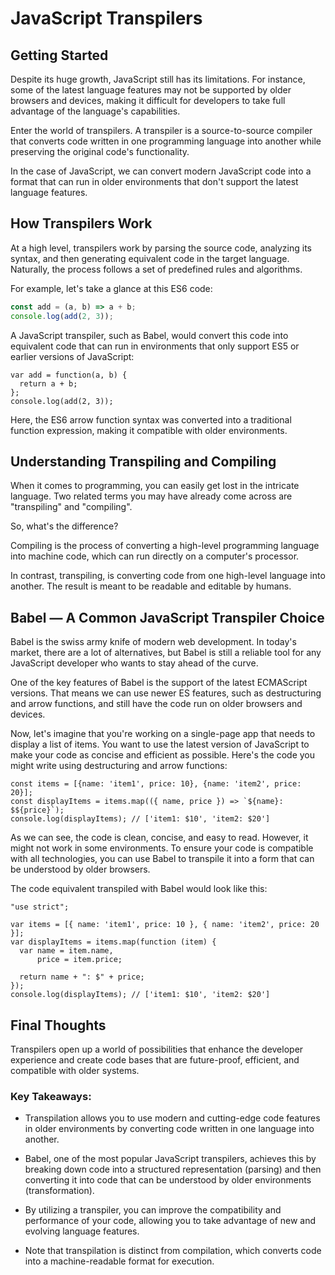 # JavaScript Transpilers

## Getting Started

Despite its huge growth, JavaScript still has its limitations. For instance, some of the latest language features may not be supported by older browsers and devices, making it difficult for developers to take full advantage of the language's capabilities.

Enter the world of transpilers. A transpiler is a source-to-source compiler that converts code written in one programming language into another while preserving the original code's functionality.

In the case of JavaScript, we can convert modern JavaScript code into a format that can run in older environments that don't support the latest language features.

## How Transpilers Work

At a high level, transpilers work by parsing the source code, analyzing its syntax, and then generating equivalent code in the target language. Naturally, the process follows a set of predefined rules and algorithms.

For example, let's take a glance at this ES6 code:

```js
const add = (a, b) => a + b;
console.log(add(2, 3));
```

A JavaScript transpiler, such as Babel, would convert this code into equivalent code that can run in environments that only support ES5 or earlier versions of JavaScript:

```
var add = function(a, b) {
  return a + b;
};
console.log(add(2, 3));
```

Here, the ES6 arrow function syntax was converted into a traditional function expression, making it compatible with older environments.

## Understanding Transpiling and Compiling

When it comes to programming, you can easily get lost in the intricate language. Two related terms you may have already come across are "transpiling" and "compiling".

So, what's the difference?

Compiling is the process of converting a high-level programming language into machine code, which can run directly on a computer's processor.

In contrast, transpiling, is converting code from one high-level language into another. The result is meant to be readable and editable by humans.

## Babel — A Common JavaScript Transpiler Choice

Babel is the swiss army knife of modern web development. In today's market, there are a lot of alternatives, but Babel is still a reliable tool for any JavaScript developer who wants to stay ahead of the curve.

One of the key features of Babel is the support of the latest ECMAScript versions. That means we can use newer ES features, such as destructuring and arrow functions, and still have the code run on older browsers and devices.

Now, let's imagine that you're working on a single-page app that needs to display a list of items. You want to use the latest version of JavaScript to make your code as concise and efficient as possible. Here's the code you might write using destructuring and arrow functions:

```
const items = [{name: 'item1', price: 10}, {name: 'item2', price: 20}];
const displayItems = items.map(({ name, price }) => `${name}: $${price}`);
console.log(displayItems); // ['item1: $10', 'item2: $20']
```

As we can see, the code is clean, concise, and easy to read. However, it might not work in some environments. To ensure your code is compatible with all technologies, you can use Babel to transpile it into a form that can be understood by older browsers.

The code equivalent transpiled with Babel would look like this:

```
"use strict";

var items = [{ name: 'item1', price: 10 }, { name: 'item2', price: 20 }];
var displayItems = items.map(function (item) {
  var name = item.name,
      price = item.price;

  return name + ": $" + price;
});
console.log(displayItems); // ['item1: $10', 'item2: $20']
```

## Final Thoughts

Transpilers open up a world of possibilities that enhance the developer experience and create code bases that are future-proof, efficient, and compatible with older systems.

### Key Takeaways:

* Transpilation allows you to use modern and cutting-edge code features in older environments by converting code written in one language into another.

* Babel, one of the most popular JavaScript transpilers, achieves this by breaking down code into a structured representation (parsing) and then converting it into code that can be understood by older environments (transformation).

* By utilizing a transpiler, you can improve the compatibility and performance of your code, allowing you to take advantage of new and evolving language features.

* Note that transpilation is distinct from compilation, which converts code into a machine-readable format for execution.
